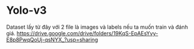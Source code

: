 # Yolo-v3

Dataset lấy từ đây với 2 file là images và labels nếu ta muốn train và đánh giá.
https://drive.google.com/drive/folders/19KqS-EpAEsYvy-E8p8PwqQoUj-qsNYX_?usp=sharing
